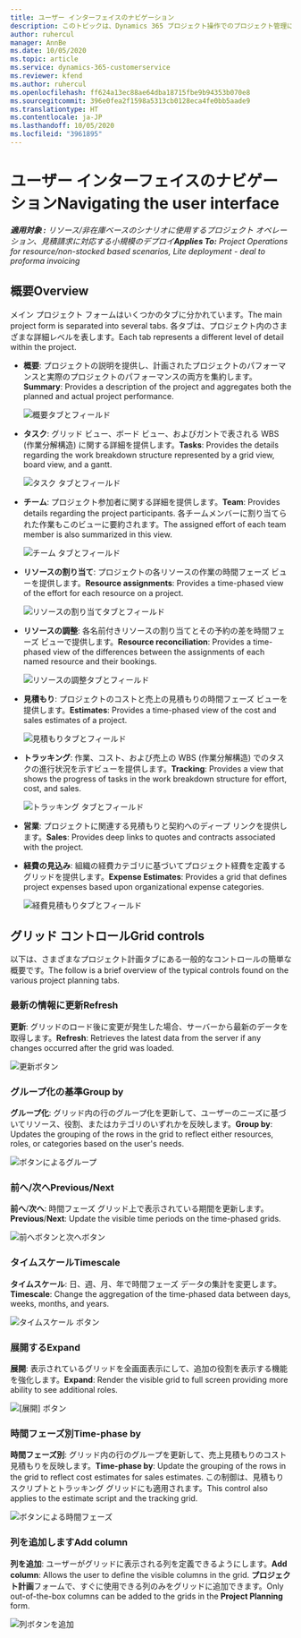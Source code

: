 ```yaml
---
title: ユーザー インターフェイスのナビゲーション
description: このトピックは、Dynamics 365 プロジェクト操作でのプロジェクト管理に関する情報を提供します。
author: ruhercul
manager: AnnBe
ms.date: 10/05/2020
ms.topic: article
ms.service: dynamics-365-customerservice
ms.reviewer: kfend
ms.author: ruhercul
ms.openlocfilehash: ff624a13ec88ae64dba18715fbe9b94353b070e8
ms.sourcegitcommit: 396e0fea2f1598a5313cb0128eca4fe0bb5aade9
ms.translationtype: HT
ms.contentlocale: ja-JP
ms.lasthandoff: 10/05/2020
ms.locfileid: "3961895"
---
```

# <a name="navigating-the-user-interface"></a><span data-ttu-id="e4449-103">ユーザー インターフェイスのナビゲーション</span><span class="sxs-lookup"><span data-stu-id="e4449-103">Navigating the user interface</span></span>

<span data-ttu-id="e4449-104">_**適用対象 :** リソース/非在庫ベースのシナリオに使用するプロジェクト オペレーション、見積請求に対応する小規模のデプロイ_</span><span class="sxs-lookup"><span data-stu-id="e4449-104">_**Applies To:** Project Operations for resource/non-stocked based scenarios, Lite deployment - deal to proforma invoicing_</span></span>

## <a name="overview"></a><span data-ttu-id="e4449-105">概要</span><span class="sxs-lookup"><span data-stu-id="e4449-105">Overview</span></span>

<span data-ttu-id="e4449-106">メイン プロジェクト フォームはいくつかのタブに分かれています。</span><span class="sxs-lookup"><span data-stu-id="e4449-106">The main project form is separated into several tabs.</span></span> <span data-ttu-id="e4449-107">各タブは、プロジェクト内のさまざまな詳細レベルを表します。</span><span class="sxs-lookup"><span data-stu-id="e4449-107">Each tab represents a different level of detail within the project.</span></span>

- <span data-ttu-id="e4449-108">**概要**: プロジェクトの説明を提供し、計画されたプロジェクトのパフォーマンスと実際のプロジェクトのパフォーマンスの両方を集約します。</span><span class="sxs-lookup"><span data-stu-id="e4449-108">**Summary**: Provides a description of the project and aggregates both the planned and actual project performance.</span></span>

    ![概要タブとフィールド](media/navigation7.png)

- <span data-ttu-id="e4449-110">**タスク**: グリッド ビュー、ボード ビュー、およびガントで表される WBS (作業分解構造) に関する詳細を提供します。</span><span class="sxs-lookup"><span data-stu-id="e4449-110">**Tasks**: Provides the details regarding the work breakdown structure represented by a grid view, board view, and a gantt.</span></span>

    ![タスク タブとフィールド](media/navigation8.png)

- <span data-ttu-id="e4449-112">**チーム**: プロジェクト参加者に関する詳細を提供します。</span><span class="sxs-lookup"><span data-stu-id="e4449-112">**Team**: Provides details regarding the project participants.</span></span> <span data-ttu-id="e4449-113">各チームメンバーに割り当てられた作業もこのビューに要約されます。</span><span class="sxs-lookup"><span data-stu-id="e4449-113">The assigned effort of each team member is also summarized in this view.</span></span>

    ![チーム タブとフィールド](media/navigation9.png)

- <span data-ttu-id="e4449-115">**リソースの割り当て**: プロジェクトの各リソースの作業の時間フェーズ ビューを提供します。</span><span class="sxs-lookup"><span data-stu-id="e4449-115">**Resource assignments**: Provides a time-phased view of the effort for each resource on a project.</span></span>

    ![リソースの割り当てタブとフィールド](media/navigation10.png)

- <span data-ttu-id="e4449-117">**リソースの調整**: 各名前付きリソースの割り当てとその予約の差を時間フェーズ ビューで提供します。</span><span class="sxs-lookup"><span data-stu-id="e4449-117">**Resource reconciliation**: Provides a time-phased view of the differences between the assignments of each named resource and their bookings.</span></span>

    ![リソースの調整タブとフィールド](media/navigation11.png)

- <span data-ttu-id="e4449-119">**見積もり**: プロジェクトのコストと売上の見積もりの時間フェーズ ビューを提供します。</span><span class="sxs-lookup"><span data-stu-id="e4449-119">**Estimates**: Provides a time-phased view of the cost and sales estimates of a project.</span></span>

    ![見積もりタブとフィールド](media/navigation12.png)

- <span data-ttu-id="e4449-121">**トラッキング**: 作業、コスト、および売上の WBS (作業分解構造) でのタスクの進行状況を示すビューを提供します。</span><span class="sxs-lookup"><span data-stu-id="e4449-121">**Tracking**: Provides a view that shows the progress of tasks in the work breakdown structure for effort, cost, and sales.</span></span>

    ![トラッキング タブとフィールド](media/navigation13.png)

- <span data-ttu-id="e4449-123">**営業**: プロジェクトに関連する見積もりと契約へのディープ リンクを提供します。</span><span class="sxs-lookup"><span data-stu-id="e4449-123">**Sales**: Provides deep links to quotes and contracts associated with the project.</span></span>

- <span data-ttu-id="e4449-124">**経費の見込み**: 組織の経費カテゴリに基づいてプロジェクト経費を定義するグリッドを提供します。</span><span class="sxs-lookup"><span data-stu-id="e4449-124">**Expense Estimates**: Provides a grid that defines project expenses based upon organizational expense categories.</span></span>

    ![経費見積もりタブとフィールド](media/navigation14.png)

## <a name="grid-controls"></a><span data-ttu-id="e4449-126">グリッド コントロール</span><span class="sxs-lookup"><span data-stu-id="e4449-126">Grid controls</span></span>

<span data-ttu-id="e4449-127">以下は、さまざまなプロジェクト計画タブにある一般的なコントロールの簡単な概要です。</span><span class="sxs-lookup"><span data-stu-id="e4449-127">The follow is a brief overview of the typical controls found on the various project planning tabs.</span></span>

### <a name="refresh"></a><span data-ttu-id="e4449-128">最新の情報に更新</span><span class="sxs-lookup"><span data-stu-id="e4449-128">Refresh</span></span>

<span data-ttu-id="e4449-129">**更新**: グリッドのロード後に変更が発生した場合、サーバーから最新のデータを取得します。</span><span class="sxs-lookup"><span data-stu-id="e4449-129">**Refresh**: Retrieves the latest data from the server if any changes occurred after the grid was loaded.</span></span>

![更新ボタン](media/navigation7.png)

### <a name="group-by"></a><span data-ttu-id="e4449-131">グループ化の基準</span><span class="sxs-lookup"><span data-stu-id="e4449-131">Group by</span></span>

<span data-ttu-id="e4449-132">**グループ化**: グリッド内の行のグループ化を更新して、ユーザーのニーズに基づいてリソース、役割、またはカテゴリのいずれかを反映します。</span><span class="sxs-lookup"><span data-stu-id="e4449-132">**Group by**: Updates the grouping of the rows in the grid to reflect either resources, roles, or categories based on the user's needs.</span></span>

![ボタンによるグループ](media/navigation6.png)

### <a name="previousnext"></a><span data-ttu-id="e4449-134">前へ/次へ</span><span class="sxs-lookup"><span data-stu-id="e4449-134">Previous/Next</span></span>

<span data-ttu-id="e4449-135">**前へ**/**次へ**: 時間フェーズ グリッド上で表示されている期間を更新します。</span><span class="sxs-lookup"><span data-stu-id="e4449-135">**Previous**/**Next**: Update the visible time periods on the time-phased grids.</span></span>

![前へボタンと次へボタン](media/navigation2.png)

### <a name="timescale"></a><span data-ttu-id="e4449-137">タイムスケール</span><span class="sxs-lookup"><span data-stu-id="e4449-137">Timescale</span></span>

<span data-ttu-id="e4449-138">**タイムスケール**: 日、週、月、年で時間フェーズ データの集計を変更します。</span><span class="sxs-lookup"><span data-stu-id="e4449-138">**Timescale**: Change the aggregation of the time-phased data between days, weeks, months, and years.</span></span>

![タイムスケール ボタン](media/navigation3.png)

### <a name="expand"></a><span data-ttu-id="e4449-140">展開する</span><span class="sxs-lookup"><span data-stu-id="e4449-140">Expand</span></span>

<span data-ttu-id="e4449-141">**展開**: 表示されているグリッドを全画面表示にして、追加の役割を表示する機能を強化します。</span><span class="sxs-lookup"><span data-stu-id="e4449-141">**Expand**: Render the visible grid to full screen providing more ability to see additional roles.</span></span>

![[展開] ボタン](media/navigation4.png)

### <a name="time-phase-by"></a><span data-ttu-id="e4449-143">時間フェーズ別</span><span class="sxs-lookup"><span data-stu-id="e4449-143">Time-phase by</span></span>

<span data-ttu-id="e4449-144">**時間フェーズ別**: グリッド内の行のグループを更新して、売上見積もりのコスト見積もりを反映します。</span><span class="sxs-lookup"><span data-stu-id="e4449-144">**Time-phase by**: Update the grouping of the rows in the grid to reflect cost estimates for sales estimates.</span></span> <span data-ttu-id="e4449-145">この制御は、見積もりスクリプトとトラッキング グリッドにも適用されます。</span><span class="sxs-lookup"><span data-stu-id="e4449-145">This control also applies to the estimate script and the tracking grid.</span></span>

![ボタンによる時間フェーズ](media/navigation0.png)

### <a name="add-column"></a><span data-ttu-id="e4449-147">列を追加します</span><span class="sxs-lookup"><span data-stu-id="e4449-147">Add column</span></span>

<span data-ttu-id="e4449-148">**列を追加**: ユーザーがグリッドに表示される列を定義できるようにします。</span><span class="sxs-lookup"><span data-stu-id="e4449-148">**Add column**: Allows the user to define the visible columns in the grid.</span></span> <span data-ttu-id="e4449-149">**プロジェクト計画**フォームで、すぐに使用できる列のみをグリッドに追加できます。</span><span class="sxs-lookup"><span data-stu-id="e4449-149">Only out-of-the-box columns can be added to the grids in the **Project Planning** form.</span></span>

![列ボタンを追加](media/navigation5.png)
